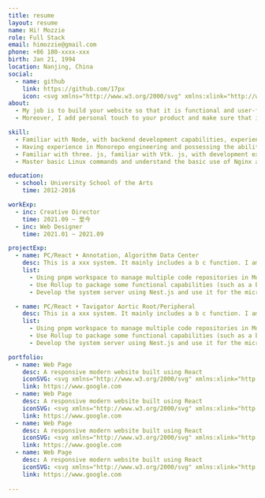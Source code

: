 ```yaml
---
title: resume
layout: resume
name: Hi! Mozzie
role: Full Stack
email: himozzie@gmail.com
phone: +86 180-xxxx-xxx
birth: Jan 21, 1994
location: Nanjing, China
social:
  - name: github
    link: https://github.com/17px
    icon: <svg xmlns="http://www.w3.org/2000/svg" xmlns:xlink="http://www.w3.org/1999/xlink" viewBox="0 0 24 24"><path d="M9 19c-4.3 1.4-4.3-2.5-6-3m12 5v-3.5c0-1 .1-1.4-.5-2c2.8-.3 5.5-1.4 5.5-6a4.6 4.6 0 0 0-1.3-3.2a4.2 4.2 0 0 0-.1-3.2s-1.1-.3-3.5 1.3a12.3 12.3 0 0 0-6.2 0C6.5 2.8 5.4 3.1 5.4 3.1a4.2 4.2 0 0 0-.1 3.2A4.6 4.6 0 0 0 4 9.5c0 4.6 2.7 5.7 5.5 6c-.6.6-.6 1.2-.5 2V21" fill="none" stroke="currentColor" stroke-width="2" stroke-linecap="round" stroke-linejoin="round"></path></svg>
about:
  - My job is to build your website so that it is functional and user-friendly but at the same time attractive. 
  - Moreover, I add personal touch to your product and make sure that is eye-catching and easy to use. My aim is to bring across your message and identity in the most creative way. I created web design for many famous brand companies.

skill:
  - Familiar with Node, with backend development capabilities, experience in individual application projects such as SpringBoot, Egg, Koa2, and Midway, and experience in Nestjs microservice application projects
  - Having experience in Monorepo engineering and possessing the ability to separate the front and rear ends of a single unit and apply DevOps
  - Familiar with three. js, familiar with Vtk. js, with development experience in medical 3D front-end and graphics related fields
  - Master basic Linux commands and understand the basic use of Nginx and Docker

education:
  - school: University School of the Arts
    time: 2012-2016

workExp:
  - inc: Creative Director
    time: 2021.09 ~ 至今
  - inc: Web Designer
    time: 2021.01 ~ 2021.09

projectExp:
  - name: PC/React • Annotation, Algorithm Data Center
    desc: This is a xxx system. It mainly includes a b c function. I am mainly responsible for the development and maintenance of the x, y, and z modules.
    list:
      - Using pnpm workspace to manage multiple code repositories in Monorepo, supporting the coexistence of multiple frameworks, and sharing common component libraries and capabilities
      - Use Rollup to package some functional capabilities (such as a b) on your own, which can be used for both browsers and node.js to achieve code isomorphism
      - Develop the system server using Nest.js and use it for the microservice system of the project

  - name: PC/React • Tavigator Aortic Root/Peripheral
    desc: This is a xxx system. It mainly includes a b c function. I am mainly responsible for the development and maintenance of the x, y, and z modules.
    list:
      - Using pnpm workspace to manage multiple code repositories in Monorepo, supporting the coexistence of multiple frameworks, and sharing common component libraries and capabilities
      - Use Rollup to package some functional capabilities (such as a b) on your own, which can be used for both browsers and node.js to achieve code isomorphism
      - Develop the system server using Nest.js and use it for the microservice system of the project

portfolio:
  - name: Web Page
    desc: A responsive modern website built using React
    iconSVG: <svg xmlns="http://www.w3.org/2000/svg" xmlns:xlink="http://www.w3.org/1999/xlink" viewBox="0 0 32 32"><path d="M29.976 15.783l-2-9a1 1 0 0 0-.421-.615l-6-4A1 1 0 0 0 21 2H11a1 1 0 0 0-.555.168l-6 4a1 1 0 0 0-.421.615l-2 9a1.002 1.002 0 0 0 .018.504l3 10a1 1 0 0 0 .67.671l10 3h.006a.979.979 0 0 0 .564 0h.005l10-3a1 1 0 0 0 .671-.67l3-10a1.002 1.002 0 0 0 .018-.505zm-19.05.833l-3.91-7.819l7.282 2.648zM16 12.497L19.589 18H12.41zM19.382 20L16 26.764L12.618 20zm-1.68-8.555l7.281-2.648l-3.91 7.82zm.488-2.305l3.096-4.747l3.515 2.343zM16 8.836L12.846 4h6.308zm-2.19.304L7.2 6.736l3.514-2.343zm-4.844 8.03l-4.802-1.801l1.201-5.402zm5.104 10.207l-6.502-1.95l3.128-4.798zm7.233-6.748l3.129 4.797l-6.502 1.951zm5.332-10.662l1.2 5.402l-4.802 1.8zM4.537 17.645l4.595 1.722l-2.793 4.283zm21.124 6.005l-2.793-4.283l4.595-1.722z" fill="currentColor"></path></svg>
    link: https://www.google.com
  - name: Web Page
    desc: A responsive modern website built using React
    iconSVG: <svg xmlns="http://www.w3.org/2000/svg" xmlns:xlink="http://www.w3.org/1999/xlink" viewBox="0 0 32 32"><path d="M30.415 16.513l-7.927-7.927a2.001 2.001 0 0 0-2.83 0L5.622 22.624a2.002 2.002 0 0 0 0 2.83L10.166 30h9.591l10.658-10.659a2.001 2.001 0 0 0 0-2.828zM18.929 28h-7.934l-3.96-3.962l6.312-6.312l7.928 7.928zm3.76-3.76l-7.928-7.928L21.074 10l7.927 7.927z" fill="currentColor"></path><path d="M11 12H8V2h3a3.003 3.003 0 0 1 3 3v4a3.003 3.003 0 0 1-3 3zm-1-2h1a1 1 0 0 0 1-1V5a1 1 0 0 0-1-1h-1z" fill="currentColor"></path><path d="M4 2H0v2h4v2H1v2h3v2H0v2h4a2.003 2.003 0 0 0 2-2V4a2.002 2.002 0 0 0-2-2z" fill="currentColor"></path></svg>
    link: https://www.google.com
  - name: Web Page
    desc: A responsive modern website built using React
    iconSVG: <svg xmlns="http://www.w3.org/2000/svg" xmlns:xlink="http://www.w3.org/1999/xlink" viewBox="0 0 32 32"><path d="M16 30a14 14 0 1 1 14-14a14.016 14.016 0 0 1-14 14zm0-26a12 12 0 1 0 12 12A12.014 12.014 0 0 0 16 4z" fill="currentColor"></path><path d="M15 7h2v7h-2z" fill="currentColor"></path><path d="M7 15h7v2H7z" fill="currentColor"></path><path d="M15 18h2v7h-2z" fill="currentColor"></path><path d="M18 15h7v2h-7z" fill="currentColor"></path></svg>
    link: https://www.google.com
  - name: Web Page
    desc: A responsive modern website built using React
    iconSVG: <svg xmlns="http://www.w3.org/2000/svg" xmlns:xlink="http://www.w3.org/1999/xlink" viewBox="0 0 32 32"><path d="M9.5 8h10.6a5 5 0 1 0 0-2H9.5a5.5 5.5 0 0 0 0 11h11a3.5 3.5 0 0 1 0 7h-8.6a5 5 0 1 0 0 2h8.6a5.5 5.5 0 0 0 0-11h-11a3.5 3.5 0 0 1 0-7zM25 4a3 3 0 1 1-3 3a3 3 0 0 1 3-3zM7 28a3 3 0 1 1 3-3a3 3 0 0 1-3 3z" fill="currentColor"></path></svg>
    link: https://www.google.com
    
---
```

